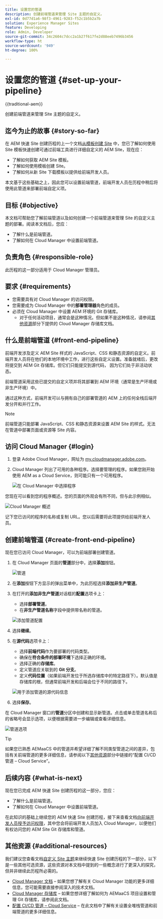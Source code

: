 ```yaml
---
title: 设置您的管道
description: 创建前端管道来管理 Site 主题的自定义。
exl-id: 0d77d1a6-98f3-4961-9283-f52c1b5b2a7b
solution: Experience Manager Sites
feature: Developing
role: Admin, Developer
source-git-commit: 34c2604c7dcc2a1b27f617fe2d88eeb7496b3456
workflow-type: ht
source-wordcount: '949'
ht-degree: 100%

---
```


# 设置您的管道 {#set-up-your-pipeline}

{{traditional-aem}}

创建前端管道来管理 Site 主题的自定义。

## 迄今为止的故事 {#story-so-far}

在 AEM 快速 Site 创建历程的上一个文档[从模板创建 Site](create-site.md) 中，您已了解如何使用 Site 模板快速创建可通过前端工具进行详细自定义的 AEM Site，现在应：

* 了解如何获取 AEM Site 模板。
* 了解如何使用模板创建 Site。
* 了解如何从新 Site 下载模板以提供给前端开发人员。

本文基于这些基础之上，因此您可以设置前端管道，前端开发人员在历程中稍后将使用此管道来部署前端自定义项。

## 目标 {#objective}

本文档可帮助您了解前端管道以及如何创建一个前端管道来管理 Site 的自定义主题的部署。阅读本文档后，您应：

* 了解什么是前端管道。
* 了解如何在 Cloud Manager 中设置前端管道。

## 负责角色 {#responsible-role}

此历程的这一部分适用于 Cloud Manager 管理员。

## 要求 {#requirements}

* 您需要具有对 Cloud Manager 的访问权限。
* 您需要成为 Cloud Manager 中的&#x200B;**部署管理器**&#x200B;角色的成员。
* 必须在 Cloud Manager 中设置 AEM 环境的 Git 存储库。
   * 对于任何活动项目，通常会是这种情况。但如果不是这种情况，请参阅[其他资源](#additional-resources)部分下提供的 Cloud Manager 存储库文档。

## 什么是前端管道 {#front-end-pipeline}

前端开发涉及定义 AEM Site 样式的 JavaScript、CSS 和静态资源的自定义。前端开发人员将在他们的本地环境中工作，进行这些自定义设置。准备就绪后，更改将提交到 AEM Git 存储库。但它们只能提交到源代码， 因为它们处于非活动状态。

前端管道采用这些已提交的自定义项并将其部署到 AEM 环境（通常是生产环境或非生产环境）中。

通过这种方式，前端开发可以与拥有自己的部署管道的 AEM 上的任何全栈后端开发分开和并行工作。

>[!NOTE]
>
>前端管道只能部署 JavaScript、CSS 和静态资源来设置 AEM Site 的样式。无法在管道中部署页面或资源等 Site 内容。

## 访问 Cloud Manager {#login}

1. 登录 Adobe Cloud Manager，网址为 [my.cloudmanager.adobe.com](https://my.cloudmanager.adobe.com/)。

1. Cloud Manager 列出了可用的各种程序。选择要管理的程序。如果您刚开始使用 AEM as a Cloud Service，则可能只有一个可用程序。

   ![在 Cloud Manager 中选择程序](assets/cloud-manager-select-program.png)

您现在可以看到您的程序概述。您的页面的外观会有所不同，但与此示例相似。

![Cloud Manager 概述](assets/cloud-manager-overview.png)

记下您已访问的程序的名称或复制 URL。您以后需要将此项提供给前端开发人员。

## 创建前端管道 {#create-front-end-pipeline}

现在您已访问 Cloud Manager，可以为前端部署创建管道。

1. 在 Cloud Manager 页面的&#x200B;**管道**&#x200B;部分中，选择&#x200B;**添加**&#x200B;按钮。

   ![管道](assets/pipelines-add.png)

1. 在&#x200B;**添加**&#x200B;按钮下方显示的弹出菜单中，为此历程选择&#x200B;**添加非生产管道**。

1. 在打开的&#x200B;**添加非生产管道**&#x200B;对话框的&#x200B;**配置**&#x200B;选项卡上：
   * 选择&#x200B;**部署管道**。
   * 在&#x200B;**非生产管道名称**&#x200B;字段中提供带名称的管道。

   ![添加管道配置](assets/add-pipeline-configuration.png)

1. 选择&#x200B;**继续**。

1. 在&#x200B;**源代码**&#x200B;选项卡上：
   * 选择&#x200B;**前端代码**&#x200B;作为要部署的代码类型。
   * 确保在&#x200B;**符合条件的部署环境**&#x200B;下选择正确的环境。
   * 选择正确的&#x200B;**存储库**。
   * 定义管道应关联到的 **Git 分支**。
   * 定义&#x200B;**代码位置**（如果前端开发位于所选存储库中的特定路径下）。默认值是存储库的根，但通常前端开发和后端会位于不同的路径下。

   ![用于添加管道的源代码信息](assets/add-pipeline-source-code.png)

1. 选择&#x200B;**保存**。

在 Cloud Manager 窗口的&#x200B;**管道**&#x200B;分区中创建和显示新管道。点击或单击管道名称后的省略号会显示选项，以便根据需要进一步编辑或查看详细信息。

![管道选项](assets/new-pipeline.png)

>[!TIP]
>
>如果您已熟悉 AEMaaCS 中的管道并希望详细了解不同类型管道之间的差异，包括有关前端管道的更多详细信息，请参阅以下[其他资源](#additional-resources)部分中链接的“配置 CI/CD 管道 – Cloud Service”。

## 后续内容 {#what-is-next}

现在您已完成 AEM 快速 Site 创建历程的这一部分，您应：

* 了解什么是前端管道。
* 了解如何在 Cloud Manager 中设置前端管道。

在此知识的基础上继续您的 AEM 快速 Site 创建历程，接下来查看文档[向前端开发人员授予访问权限](grant-access.md)，其中您会将前端开发人员加入 Cloud Manager，以便他们有权访问您的 AEM Site Git 存储库和管道。

## 其他资源 {#additional-resources}

我们建议您查看文档[自定义 Site 主题](customize-theme.md)来继续快速 Site 创建历程的下一部分，以下是一些其他可选资源，这些资源对本文档中提到的一些概念进行了更深入的探究，但并非继续此历程所必需的。

* [Cloud Manager 文档](https://experienceleague.adobe.com/docs/experience-manager-cloud-service/onboarding/onboarding-concepts/cloud-manager-introduction.html) – 如果您想了解有关 Cloud Manager 功能的更多详细信息，您可能需要直接参阅深入的技术文档。
* [Cloud Manager 存储库](/help/implementing/cloud-manager/managing-code/managing-repositories.md) – 如果您想详细了解如何为 AEMaaCS 项目设置和管理 Git 存储库，请参阅此文档。
* [配置 CI/CD 管道 – Cloud Service](/help/implementing/cloud-manager/configuring-pipelines/introduction-ci-cd-pipelines.md) – 在此文档中了解有关设置全堆栈管道和前端管道的更多详细信息。
